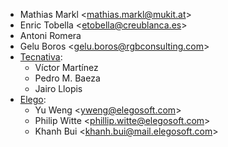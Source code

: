 - Mathias Markl \<<mathias.markl@mukit.at>\>
- Enric Tobella \<<etobella@creublanca.es>\>
- Antoni Romera
- Gelu Boros \<<gelu.boros@rgbconsulting.com>\>
- [Tecnativa](https://www.tecnativa.com):
  - Víctor Martínez
  - Pedro M. Baeza
  - Jairo Llopis
- [Elego](https://www.elegosoft.com):
  - Yu Weng \<<yweng@elegosoft.com>\>
  - Philip Witte \<<phillip.witte@elegosoft.com>\>
  - Khanh Bui \<<khanh.bui@mail.elegosoft.com>\>
